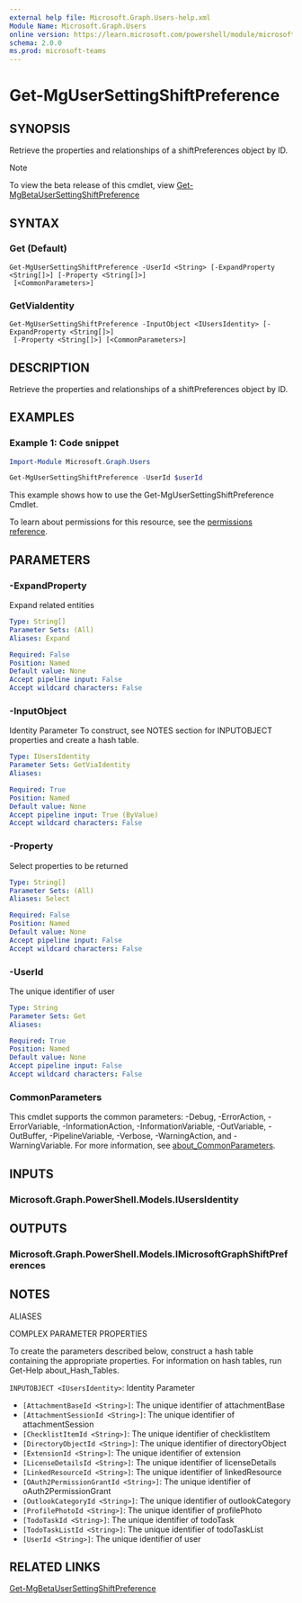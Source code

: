 ```yaml
---
external help file: Microsoft.Graph.Users-help.xml
Module Name: Microsoft.Graph.Users
online version: https://learn.microsoft.com/powershell/module/microsoft.graph.users/get-mgusersettingshiftpreference
schema: 2.0.0
ms.prod: microsoft-teams
---
```


# Get-MgUserSettingShiftPreference

## SYNOPSIS
Retrieve the properties and relationships of a shiftPreferences object by ID.

> [!NOTE]
> To view the beta release of this cmdlet, view [Get-MgBetaUserSettingShiftPreference](/powershell/module/Microsoft.Graph.Beta.Users/Get-MgBetaUserSettingShiftPreference?view=graph-powershell-beta)

## SYNTAX

### Get (Default)
```
Get-MgUserSettingShiftPreference -UserId <String> [-ExpandProperty <String[]>] [-Property <String[]>]
 [<CommonParameters>]
```

### GetViaIdentity
```
Get-MgUserSettingShiftPreference -InputObject <IUsersIdentity> [-ExpandProperty <String[]>]
 [-Property <String[]>] [<CommonParameters>]
```

## DESCRIPTION
Retrieve the properties and relationships of a shiftPreferences object by ID.

## EXAMPLES
### Example 1: Code snippet

```powershell
Import-Module Microsoft.Graph.Users

Get-MgUserSettingShiftPreference -UserId $userId
```
This example shows how to use the Get-MgUserSettingShiftPreference Cmdlet.

To learn about permissions for this resource, see the [permissions reference](/graph/permissions-reference).


## PARAMETERS

### -ExpandProperty
Expand related entities

```yaml
Type: String[]
Parameter Sets: (All)
Aliases: Expand

Required: False
Position: Named
Default value: None
Accept pipeline input: False
Accept wildcard characters: False
```

### -InputObject
Identity Parameter
To construct, see NOTES section for INPUTOBJECT properties and create a hash table.

```yaml
Type: IUsersIdentity
Parameter Sets: GetViaIdentity
Aliases:

Required: True
Position: Named
Default value: None
Accept pipeline input: True (ByValue)
Accept wildcard characters: False
```

### -Property
Select properties to be returned

```yaml
Type: String[]
Parameter Sets: (All)
Aliases: Select

Required: False
Position: Named
Default value: None
Accept pipeline input: False
Accept wildcard characters: False
```

### -UserId
The unique identifier of user

```yaml
Type: String
Parameter Sets: Get
Aliases:

Required: True
Position: Named
Default value: None
Accept pipeline input: False
Accept wildcard characters: False
```

### CommonParameters
This cmdlet supports the common parameters: -Debug, -ErrorAction, -ErrorVariable, -InformationAction, -InformationVariable, -OutVariable, -OutBuffer, -PipelineVariable, -Verbose, -WarningAction, and -WarningVariable. For more information, see [about_CommonParameters](http://go.microsoft.com/fwlink/?LinkID=113216).

## INPUTS

### Microsoft.Graph.PowerShell.Models.IUsersIdentity
## OUTPUTS

### Microsoft.Graph.PowerShell.Models.IMicrosoftGraphShiftPreferences
## NOTES

ALIASES

COMPLEX PARAMETER PROPERTIES

To create the parameters described below, construct a hash table containing the appropriate properties. For information on hash tables, run Get-Help about_Hash_Tables.


`INPUTOBJECT <IUsersIdentity>`: Identity Parameter
  - `[AttachmentBaseId <String>]`: The unique identifier of attachmentBase
  - `[AttachmentSessionId <String>]`: The unique identifier of attachmentSession
  - `[ChecklistItemId <String>]`: The unique identifier of checklistItem
  - `[DirectoryObjectId <String>]`: The unique identifier of directoryObject
  - `[ExtensionId <String>]`: The unique identifier of extension
  - `[LicenseDetailsId <String>]`: The unique identifier of licenseDetails
  - `[LinkedResourceId <String>]`: The unique identifier of linkedResource
  - `[OAuth2PermissionGrantId <String>]`: The unique identifier of oAuth2PermissionGrant
  - `[OutlookCategoryId <String>]`: The unique identifier of outlookCategory
  - `[ProfilePhotoId <String>]`: The unique identifier of profilePhoto
  - `[TodoTaskId <String>]`: The unique identifier of todoTask
  - `[TodoTaskListId <String>]`: The unique identifier of todoTaskList
  - `[UserId <String>]`: The unique identifier of user

## RELATED LINKS
[Get-MgBetaUserSettingShiftPreference](/powershell/module/Microsoft.Graph.Beta.Users/Get-MgBetaUserSettingShiftPreference?view=graph-powershell-beta)
